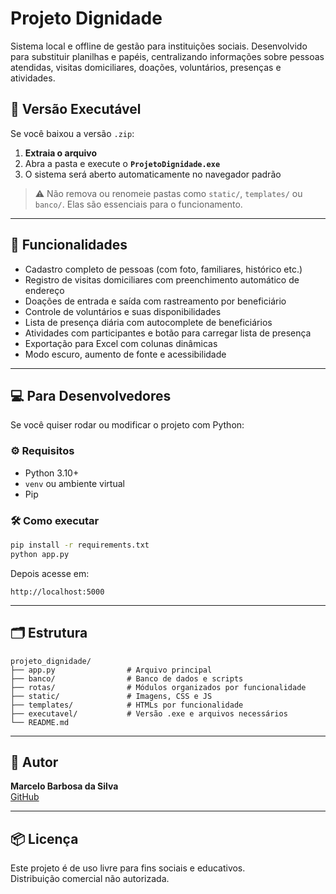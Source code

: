 # Projeto Dignidade

Sistema local e offline de gestão para instituições sociais. Desenvolvido para substituir planilhas e papéis, centralizando informações sobre pessoas atendidas, visitas domiciliares, doações, voluntários, presenças e atividades.

## 🚀 Versão Executável

Se você baixou a versão `.zip`:

1. **Extraia o arquivo**
2. Abra a pasta e execute o **`ProjetoDignidade.exe`**
3. O sistema será aberto automaticamente no navegador padrão

> ⚠️ Não remova ou renomeie pastas como `static/`, `templates/` ou `banco/`. Elas são essenciais para o funcionamento.  

---

## 🧰 Funcionalidades

- Cadastro completo de pessoas (com foto, familiares, histórico etc.)
- Registro de visitas domiciliares com preenchimento automático de endereço
- Doações de entrada e saída com rastreamento por beneficiário
- Controle de voluntários e suas disponibilidades
- Lista de presença diária com autocomplete de beneficiários
- Atividades com participantes e botão para carregar lista de presença
- Exportação para Excel com colunas dinâmicas
- Modo escuro, aumento de fonte e acessibilidade

---

## 💻 Para Desenvolvedores

Se você quiser rodar ou modificar o projeto com Python:

### ⚙️ Requisitos

- Python 3.10+
- `venv` ou ambiente virtual
- Pip

### 🛠️ Como executar

```bash
pip install -r requirements.txt
python app.py
```

Depois acesse em:
```
http://localhost:5000
```

---

## 🗂 Estrutura

```
projeto_dignidade/
├── app.py                # Arquivo principal
├── banco/                # Banco de dados e scripts
├── rotas/                # Módulos organizados por funcionalidade
├── static/               # Imagens, CSS e JS
├── templates/            # HTMLs por funcionalidade
├── executavel/           # Versão .exe e arquivos necessários
└── README.md
```

---

## 👤 Autor

**Marcelo Barbosa da Silva**  
[GitHub](https://github.com/Marcelo0070)

---

## 📦 Licença

Este projeto é de uso livre para fins sociais e educativos.  
Distribuição comercial não autorizada.
